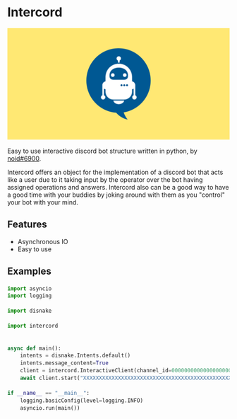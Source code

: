 Intercord
=

![Intercord](./assets/banner.png)

Easy to use interactive discord bot structure written in python, by [noid#6900](https://discordapp.com/users/981079408850903111/).

Intercord offers an object for the implementation of a discord bot that acts like a user due to it taking input by the operator over the bot having assigned operations and answers. Intercord also can be a good way to have a good time with your buddies by joking around with them as you "control" your bot with your mind.

Features
-

- Asynchronous IO
- Easy to use

Examples
-
```py
import asyncio
import logging

import disnake

import intercord


async def main():
    intents = disnake.Intents.default()
    intents.message_content=True
    client = intercord.InteractiveClient(channel_id=0000000000000000000, intents=intents)
    await client.start("XXXXXXXXXXXXXXXXXXXXXXXXXXXXXXXXXXXXXXXXXXXXXXXXXXXX")

if __name__ == "__main__":
    logging.basicConfig(level=logging.INFO)
    asyncio.run(main())
```